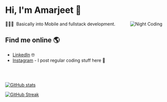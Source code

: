 
# Hi, I'm Amarjeet 👋

<img alt="Night Coding" src="https://user-images.githubusercontent.com/38986305/122662088-fc74ea00-d1ad-11eb-9aa8-f920e2e271d1.gif" align="right"/>

👨🏻‍💻 &nbsp;Basically into Mobile and fullstack development.

## Find me online 🌎

- <a href="https://www.linkedin.com/in/amarjeet987/">LinkedIn</a> 🤓
- <a href="https://www.instagram.com/codemanship/">Instagram</a>  - I post regular coding stuff here 🤳

 <br>
 <br>

[![GitHub stats](https://github-readme-stats.vercel.app/api?username=amarjeet987&count_private=true&show_icons=true&theme=dark&hide_border=true&bg_color=00000000)](https://github.com/anuraghazra/github-readme-stats)

[![GitHub Streak](http://github-readme-streak-stats.herokuapp.com?user=amarjeet987&theme=dark&fire=00AFF0&hide_border=true&background=00000000)](https://git.io/streak-stats)

<br>


<br/>
